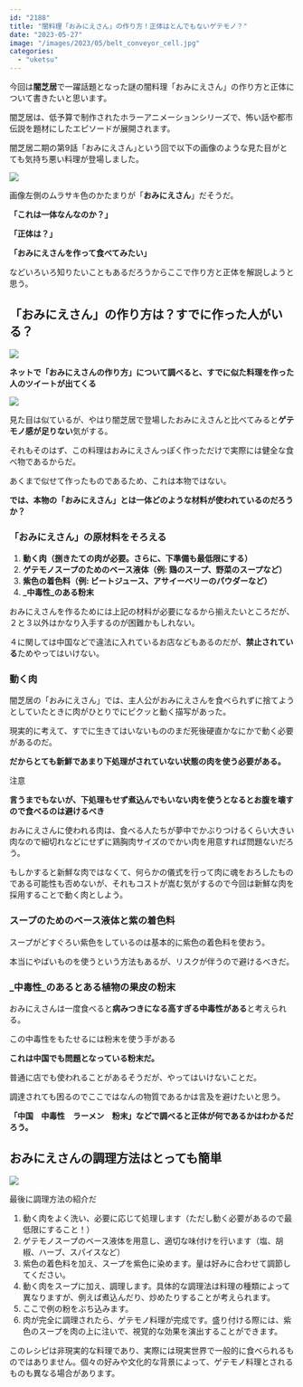 ```yaml
---
id: "2188"
title: "闇料理「おみにえさん」の作り方！正体はとんでもないゲテモノ？"
date: "2023-05-27"
image: "/images/2023/05/belt_conveyor_cell.jpg"
categories: 
  - "uketsu"
---
```


今回は**闇芝居**で一躍話題となった謎の闇料理「おみにえさん」の作り方と正体について書きたいと思います。

闇芝居は、低予算で制作されたホラーアニメーションシリーズで、怖い話や都市伝説を題材にしたエピソードが展開されます。

闇芝居二期の第9話「おみにえさん｣という回で以下の画像のような見た目がとても気持ち悪い料理が登場しました。

![](../../assets/images/2023/05/DA8pGuYVYAAko2V.jpg)

画像左側のムラサキ色のかたまりが「**おみにえさん**」だそうだ。

**「これは一体なんなのか？」**

**「正体は？」**

**「おみにえさんを作って食べてみたい」**

などいろいろ知りたいこともあるだろうからここで作り方と正体を解説しようと思う。

## 「おみにえさん」の作り方は？すでに作った人がいる？

![](../../assets/images/2023/05/3_bad_cells.jpg)

**ネットで「おみにえさんの作り方」について調べると、すでに似た料理を作った人のツイートが出てくる**

![](../../assets/images/2023/05/ominie-ebios.jpg)

見た目は似ているが、やはり闇芝居で登場したおみにえさんと比べてみると**ゲテモノ感が足りない**気がする。

それもそのはず、この料理はおみにえさんっぽく作っただけで実際には健全な食べ物であるからだ。

あくまで似せて作ったものであるため、これは本物ではない。

**では、本物の「おみにえさん」とは一体どのような材料が使われているのだろうか？**

### 「おみにえさん」の原材料をそろえる

1. **動く肉（捌きたての肉が必要。さらに、下準備も最低限にする）**
2. **ゲテモノスープのためのベース液体（例: 鶏のスープ、野菜のスープなど）**
3. **紫色の着色料（例: ビートジュース、アサイーベリーのパウダーなど）**
4. **_中毒性_のある粉末**

おみにえさんを作るためには上記の材料が必要になるから揃えたいところだが、２と３以外はかなり入手するのが困難かもしれない。

４に関しては中国などで違法に入れているお店などもあるのだが、**禁止されている**ためやってはいけない。

### 動く肉

闇芝居の「おみにえさん」では、主人公がおみにえさんを食べられずに捨てようとしていたときに肉がひとりでにピクッと動く描写があった。

現実的に考えて、すでに生きてはいないもののまだ死後硬直かなにかで動く必要があるのだ。

**だからとても新鮮であまり下処理がされていない状態の肉を使う必要がある。**

注意

**言うまでもないが、下処理もせず煮込んでもいない肉を使うとなるとお腹を壊すので食べるのは避けるべき**

おみにえさんに使われる肉は、食べる人たちが夢中でかぶりつけるくらい大きい肉なので細切れなどにせずに鶏胸肉サイズのでかい肉を用意すれば問題ないだろう。

もしかすると新鮮な肉ではなくて、何らかの儀式を行って肉に魂をおろしたものである可能性も否めないが、それもコストが嵩む気がするので今回は新鮮な肉を採用することで動く肉としよう。

### **スープのためのベース液体と紫の着色料**

スープがどすぐろい紫色をしているのは基本的に紫色の着色料を使おう。

本当にやばいものを使うという方法もあるが、リスクが伴うので避けるべきだ。

### **_中毒性_のあるとある植物の果皮の粉末**

おみにえさんは一度食べると**病みつきになる高すぎる中毒性がある**と考えられる。

この中毒性をもたせるには粉末を使う手がある

**これは中国でも問題となっている粉末だ。**

普通に店でも使われることがあるそうだが、やってはいけないことだ。

調達されても困るのでここではなんの物質であるかは言及を避けたいと思う。

**「中国　中毒性　ラーメン　粉末」などで調べると正体が何であるかはわかるだろう。**

## おみにえさんの調理方法はとっても簡単

![](../../assets/images/2023/05/insect_eating.jpg)

最後に調理方法の紹介だ

1. 動く肉をよく洗い、必要に応じて処理します（ただし動く必要があるので最低限にすること！）
2. ゲテモノスープのベース液体を用意し、適切な味付けを行います（塩、胡椒、ハーブ、スパイスなど）
3. 紫色の着色料を加え、スープを紫色に染めます。量は好みに合わせて調節してください。
4. 動く肉をスープに加え、調理します。具体的な調理法は料理の種類によって異なりますが、例えば煮込んだり、炒めたりすることが考えられます。
5. ここで例の粉をぶち込みます。
6. 肉が完全に調理されたら、ゲテモノ料理が完成です。盛り付ける際には、紫色のスープを肉の上に注いで、視覚的な効果を演出することができます。

このレシピは非現実的な料理であり、実際には現実世界で一般的に食べられるものではありません。個々の好みや文化的な背景によって、ゲテモノ料理とされるものも異なる場合があります。
